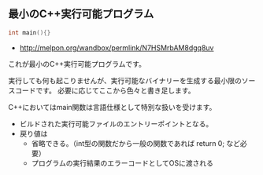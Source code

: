 ## 最小のC++実行可能プログラム

```C++
int main(){}
```

- http://melpon.org/wandbox/permlink/N7HSMrbAM8dgq8uv

これが最小のC++実行可能プログラムです。

実行しても何も起こりませんが、実行可能なバイナリーを生成する最小限のソースコードです。
必要に応じてここから色々と書き足します。

C++においてはmain関数は言語仕様として特別な扱いを受けます。

- ビルドされた実行可能ファイルのエントリーポイントとなる。
- 戻り値は
    - 省略できる。（int型の関数だから一般の関数であれば return 0; など必要）
    - プログラムの実行結果のエラーコードとしてOSに渡される

